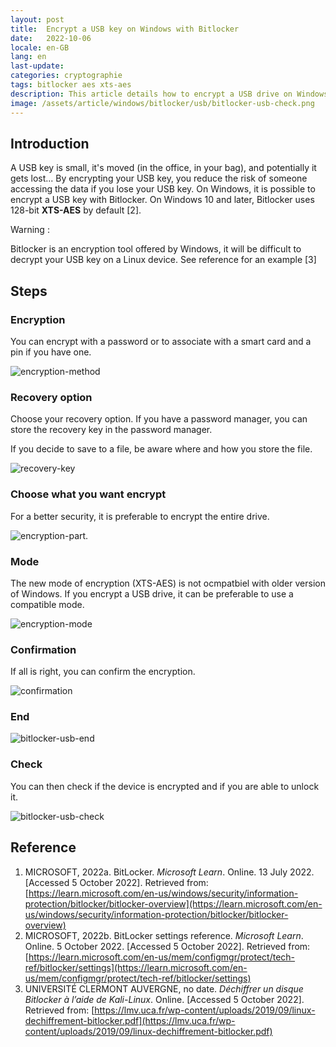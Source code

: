 ```yaml
---
layout: post
title:  Encrypt a USB key on Windows with Bitlocker
date:   2022-10-06
locale: en-GB
lang: en
last-update: 
categories: cryptographie 
tags: bitlocker aes xts-aes
description: This article details how to encrypt a USB drive on Windows with Bitlocker
image: /assets/article/windows/bitlocker/usb/bitlocker-usb-check.png
---
```


## Introduction

A USB key is small, it's moved (in the office, in your bag), and potentially it gets lost... By encrypting your USB key, you reduce the risk of someone accessing the data if you lose your USB key. On Windows, it is possible to encrypt a USB key with Bitlocker. On Windows 10 and later, Bitlocker uses 128-bit **XTS-AES** by default [2].

Warning  :

Bitlocker is an encryption tool offered by Windows, it will be difficult to decrypt your USB key on a Linux device. See reference for an example [3]

## Steps

### Encryption

You can encrypt with a password or to associate with a smart card and a pin if you have one.

![encryption-method]({{site.url_complet}}/assets/article/windows/bitlocker/usb/bitlocker-usb-encryption-method.PNG)

### Recovery option

Choose  your recovery option. If you have a password manager, you can store the recovery key in the password manager.

If you decide to save to a file, be aware where and how you store the file.

![recovery-key]({{site.url_complet}}/assets/article/windows/bitlocker/usb/bitlocker-usb-recovery-key.PNG)

### Choose what you want encrypt

For a better security, it is preferable to encrypt the entire drive.

![encryption-part]({{site.url_complet}}/assets/article/windows/bitlocker/usb/bitlocker-usb-encryption-part.PNG).

### Mode

The new mode of encryption (XTS-AES) is not ocmpatbiel with older version of Windows. If you encrypt a USB drive, it can be preferable to use a compatible mode.

![encryption-mode]({{site.url_complet}}/assets/article/windows/bitlocker/usb/bitlocker-usb-encryption-mode.PNG)

### Confirmation

If all is right, you can confirm the encryption.

![confirmation]({{site.url_complet}}/assets/article/windows/bitlocker/usb/bitlocker-usb-confirmation.PNG)



### End

![bitlocker-usb-end]({{site.url_complet}}/assets/article/windows/bitlocker/usb/bitlocker-usb-end.PNG)



### Check

You can then check if the device is encrypted and if you are able to unlock it.

![bitlocker-usb-check]({{site.url_complet}}/assets/article/windows/bitlocker/usb/bitlocker-usb-check.png)



## Reference

1. MICROSOFT, 2022a. BitLocker. *Microsoft Learn*. Online. 13 July 2022. [Accessed 5 October 2022]. Retrieved from: [https://learn.microsoft.com/en-us/windows/security/information-protection/bitlocker/bitlocker-overview](https://learn.microsoft.com/en-us/windows/security/information-protection/bitlocker/bitlocker-overview)
2. MICROSOFT, 2022b. BitLocker settings reference. *Microsoft Learn*. Online. 5 October 2022. [Accessed 5 October 2022]. Retrieved from: [https://learn.microsoft.com/en-us/mem/configmgr/protect/tech-ref/bitlocker/settings](https://learn.microsoft.com/en-us/mem/configmgr/protect/tech-ref/bitlocker/settings)
3. UNIVERSITÉ CLERMONT AUVERGNE, no date. *Déchiffrer un disque Bitlocker à l’aide de Kali-Linux*. Online. [Accessed 5 October 2022]. Retrieved from: [https://lmv.uca.fr/wp-content/uploads/2019/09/linux-dechiffrement-bitlocker.pdf](https://lmv.uca.fr/wp-content/uploads/2019/09/linux-dechiffrement-bitlocker.pdf)